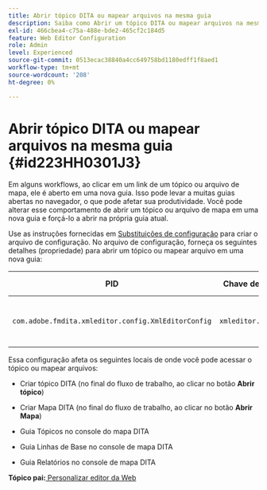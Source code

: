 ```yaml
---
title: Abrir tópico DITA ou mapear arquivos na mesma guia
description: Saiba como Abrir um tópico DITA ou mapear arquivos na mesma guia
exl-id: 466cbea4-c75a-488e-bde2-465cf2c184d5
feature: Web Editor Configuration
role: Admin
level: Experienced
source-git-commit: 0513ecac38840a4cc649758bd1180edff1f8aed1
workflow-type: tm+mt
source-wordcount: '208'
ht-degree: 0%

---
```


# Abrir tópico DITA ou mapear arquivos na mesma guia {#id223HH0301J3}

Em alguns workflows, ao clicar em um link de um tópico ou arquivo de mapa, ele é aberto em uma nova guia. Isso pode levar a muitas guias abertas no navegador, o que pode afetar sua produtividade. Você pode alterar esse comportamento de abrir um tópico ou arquivo de mapa em uma nova guia e forçá-lo a abrir na própria guia atual.

Use as instruções fornecidas em [Substituições de configuração](download-install-additional-config-override.md#) para criar o arquivo de configuração. No arquivo de configuração, forneça os seguintes detalhes \(propriedade\) para abrir um tópico ou mapear arquivo em uma nova guia:

| PID | Chave de propriedade | Valor de propriedade |
|---|------------|--------------|
| `com.adobe.fmdita.xmleditor.config.XmlEditorConfig` | `xmleditor.openinsametab` | Booleano \(true/false\). <br> **Valor padrão**: `false` |

Essa configuração afeta os seguintes locais de onde você pode acessar o tópico ou mapear arquivos:

- Criar tópico DITA \(no final do fluxo de trabalho, ao clicar no botão **Abrir tópico**\)

- Criar Mapa DITA \(no final do fluxo de trabalho, ao clicar no botão **Abrir Mapa**\)

- Guia Tópicos no console do mapa DITA

- Guia Linhas de Base no console de mapa DITA

- Guia Relatórios no console de mapa DITA


**Tópico pai:**[ Personalizar editor da Web](conf-web-editor.md)
